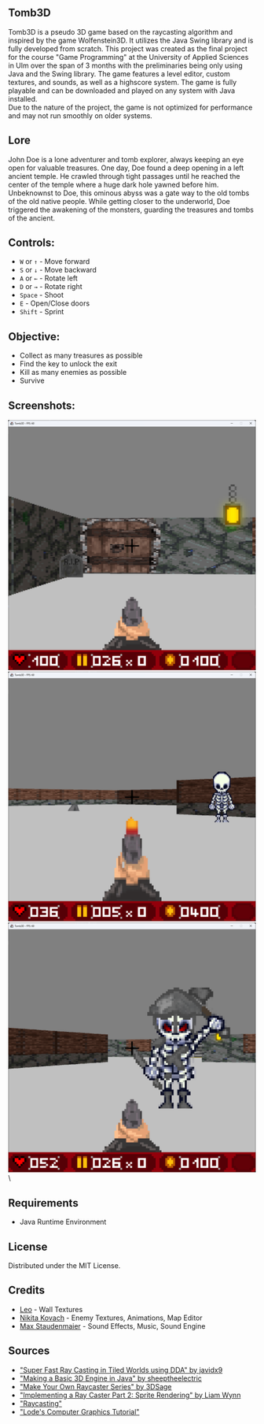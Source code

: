 ## Tomb3D
Tomb3D is a pseudo 3D game based on the raycasting algorithm and inspired by the game Wolfenstein3D. It utilizes the Java Swing library and is fully developed from scratch. This project was created as the final project for the course "Game Programming" at the University of Applied Sciences in Ulm over the span of 3 months with the preliminaries being only using Java and the Swing library. The game features a level editor, custom textures, and sounds, as well as a highscore system. The game is fully playable and can be downloaded and played on any system with Java installed. \
Due to the nature of the project, the game is not optimized for performance and may not run smoothly on older systems.

## Lore
John Doe is a lone adventurer and tomb explorer, always keeping an eye open for valuable treasures. One day, Doe found a deep opening in a left ancient temple. He crawled through tight passages until he reached the center of the temple where a huge dark hole yawned before him. Unbeknownst to Doe, this ominous abyss was a gate way to the old tombs of the old native people. While getting closer to the underworld, Doe triggered the awakening of the monsters, guarding the treasures and tombs of the ancient.

## Controls:
- `W` or `↑` - Move forward
- `S` or `↓` - Move backward
- `A` or `←` - Rotate left
- `D` or `→` - Rotate right
- `Space` - Shoot
- `E` - Open/Close doors
- `Shift` - Sprint

## Objective:
- Collect as many treasures as possible
- Find the key to unlock the exit
- Kill as many enemies as possible
- Survive

## Screenshots:
![Screenshot](img/Tomb3D_Screen1.png) \
![Screenshot](img/Tomb3D_Screen2.png) \
![Screenshot](img/Tomb3D_Screen3.png) \

## Requirements
- Java Runtime Environment

## License
Distributed under the MIT License.

## Credits
- [Leo](https://www.instagram.com/leo_ception_/) - Wall Textures
- [Nikita Kovach](https://github.com/kovani01) - Enemy Textures, Animations, Map Editor
- [Max Staudenmaier](https://github.com/staudenmaiermax) - Sound Effects, Music, Sound Engine

## Sources
- ["Super Fast Ray Casting in Tiled Worlds using DDA" by javidx9](https://youtu.be/NbSee-XM7WA?si=9yfZXxtmH0g_dTnR)
- ["Making a Basic 3D Engine in Java" by sheeptheelectric](https://www.instructables.com/Making-a-Basic-3D-Engine-in-Java/)
- ["Make Your Own Raycaster Series" by 3DSage](https://youtu.be/gYRrGTC7GtA?si=Wf8iMP8HbzdcR-xt)
- ["Implementing a Ray Caster Part 2: Sprite Rendering" by Liam Wynn](https://wynnliam.github.io/raycaster/news/tutorial/2019/04/03/raycaster-part-02.html)
- ["Raycasting"](https://de.wikipedia.org/wiki/Raycasting)
- ["Lode's Computer Graphics Tutorial"](https://lodev.org/cgtutor/raycasting.html)